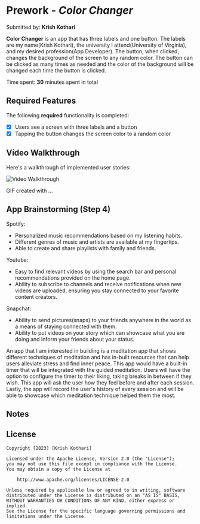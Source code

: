 # Prework - *Color Changer*

Submitted by: **Krish Kothari**

**Color Changer** is an app that has three labels and one button. The labels are my name(Krish Kothari), the university I attend(University of Virginia), and my desired profession(App Developer). The button, when clicked, changes the background of the screen to any random color. The button can be clicked as many times as needed and the color of the background will be changed each time the button is clicked.

Time spent: **30** minutes spent in total

## Required Features

The following **required** functionality is completed:

- [x] Users see a screen with three labels and a button
- [x] Tapping the button changes the screen color to a random color
 
## Video Walkthrough

Here's a walkthrough of implemented user stories:

<img src='![](https://imgur.com/a/9Pbfzcy.gif)' title='Video Walkthrough' width='' alt='Video Walkthrough' />

<!-- Replace this with whatever GIF tool you used! -->
GIF created with ...  
<!-- Recommended tools:
[Kap](https://getkap.co/) for macOS
[ScreenToGif](https://www.screentogif.com/) for Windows
[peek](https://github.com/phw/peek) for Linux. -->

## App Brainstorming (Step 4)
Spotify:
- Personalized music recommendations based on my listening habits.
- Different genres of music and artists are available at my fingertips.
- Able to create and share playlists with family and friends.

Youtube:
- Easy to find relevant videos by using the search bar and personal recommendations provided on the home page.
- Ability to subscribe to channels and receive notifications when new videos are uploaded, ensuring you stay connected to your favorite content creators.

Snapchat:
- Ability to send pictures(snaps) to your friends anywhere in the world as a means of staying connected with them.
- Ability to put videos on your story which can showcase what you are doing and inform your friends about your status.

An app that I am interested in building is a meditation app that shows different techniques of meditation and has in-built resources that can help users alleviate stress and find inner peace. This app would have a built-in timer that will be integrated with the guided meditation. Users will have the option to configure the timer to their liking, taking breaks in between if they wish. This app will ask the user how they feel before and after each session. Lastly, the app will record the user's history of every session and will be able to showcase which meditation technique helped them the most.

## Notes


## License

    Copyright [2023] [Krish Kothari]

    Licensed under the Apache License, Version 2.0 (the "License");
    you may not use this file except in compliance with the License.
    You may obtain a copy of the License at

        http://www.apache.org/licenses/LICENSE-2.0

    Unless required by applicable law or agreed to in writing, software
    distributed under the License is distributed on an "AS IS" BASIS,
    WITHOUT WARRANTIES OR CONDITIONS OF ANY KIND, either express or implied.
    See the License for the specific language governing permissions and
    limitations under the License.
